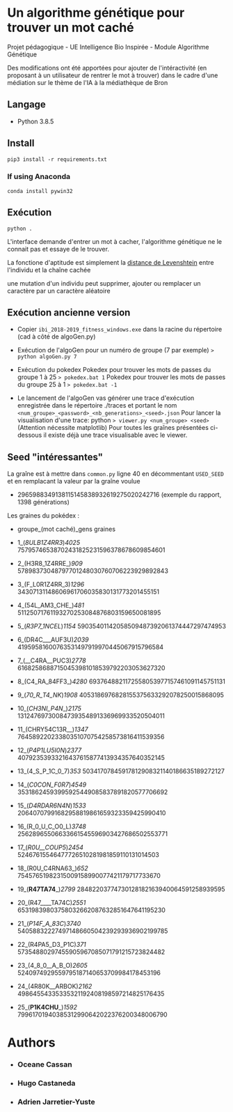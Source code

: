 # Un algorithme génétique pour trouver un mot caché 

Projet pédagogique - UE Intelligence Bio Inspirée - Module Algorithme Génétique

Des modifications ont été apportées pour ajouter de l'intéractivité (en proposant à un utilisateur de rentrer le mot à trouver) dans le cadre d'une médiation sur le thème de l'IA à la médiathèque de Bron

## Langage
  * Python 3.8.5

## Install

`pip3 install -r requirements.txt`

### If using Anaconda

`conda install pywin32`

## Exécution

`python .`

L'interface demande d'entrer un mot à cacher, l'algorithme génétique ne le connait pas et essaye de le trouver.

La fonctione d'aptitude est simplement la [distance de Levenshtein](https://fr.wikipedia.org/wiki/Distance_de_Levenshtein) entre l'individu et la chaîne cachée

une mutation d'un individu peut supprimer, ajouter ou remplacer un caractère par un caractère aléatoire

## Exécution ancienne version

  * Copier `ibi_2018-2019_fitness_windows.exe` dans la racine du répertoire (cad à côté de algoGen.py)

  * Exécution de l'algoGen pour un numéro de groupe (7 par exemple) `> python algoGen.py 7`

  * Exécution du pokedex 
      Pokedex pour trouver les mots de passes du groupe 1 à 25 `> pokedex.bat 1`
      Pokedex pour trouver les mots de passes du groupe 25 à 1 `> pokedex.bat -1`

  * Le lancement de l'algoGen vas générer une trace d'exécution enregistrée dans le répertoire ./traces et portant le nom `<num_groupe>_<password>_<nb_generations>_<seed>.json`
    Pour lancer la visualisation d'une trace: python `> viewer.py <num_groupe> <seed>`
    (Attention nécessite matplotlib)
    Pour toutes les graînes présentées ci-dessous il existe déjà une trace visualisable avec le viewer.

## Seed "intéressantes"

  La graîne est à mettre dans `common.py` ligne 40 en décommentant `USED_SEED` et en remplacant la valeur par la graîne voulue

 - 2965988349138115145838932619275020242716 (exemple du rapport, 1398 générations)

  Les graines du pokédex :

 - groupe_(mot caché)_gens  graines

 - 1_(_8ULB1Z4RR3_)_4025_   75795746538702431825231596378678609854601
 - 2_(H3R8_1Z4RRE_)_909_    57898373048797701248030760706223929892843
 - 3_(F_L0R1Z4RR_3)_1296_   34307131148606961706035830131773201455151
 - 4_(54L_AM3_CHE_)_481_    51125071761193270253084876803159650081895
 - 5_(_R3P7_1NCEL_)_1154_   59035401142058509487392061374447297474953
 - 6_(DR4C___AUF3U)_2039_   41959581600763531497919970445067915796584
 - 7_(__C4RA__PUC3)_2778_   61682586887150453981018539792203053627320
 - 8_(C4_RA_84FF3_)_4280_   6937648821172558053977157461091145751131
 - 9_(_70_R_T4_NK_)_1908_   4053186976828155375633292078250015868095
 - 10_(_CH3NI_P4N__)_2175_  13124769730084739354891336969933520504011
 - 11_(CHRY54C13R__)_1347_  76458922023380351070754258573816411539356
 - 12_(_P4P1LU5I0N_)_2377_  40792353933216437615877413934357640352145
 - 13_(4_S_P_1C_0_7)_353_   50341707845917812908321140186635189272127
 - 14_(_C0CON_F0R7_)_4549_  35318624593995925449085837891820577706692
 - 15_(_D4RDAR6N4N_)_1533_  20640707991682958819861659323359425990410
 - 16_(R_0_U_C_O0_L)_3748_  25628965506633661545596903427686502553771
 - 17_(_R0U__COUP5_)_2454_  52467615546477726510281981859110131014503
 - 18_(R0U_C4RNA63_)_652_   75457651982315009158990077421179717733670
 - 19_(__R47TA74___)_2799_  28482203774730128182163940064591258939595
 - 20_(R47____TA74C)_2551_  65319839803758032662087632851647641195230
 - 21_(_P14F_A_83C_)_3740_  54058832227497148660504239293936902199785
 - 22_(R4PA5_D3_P1C)_371_   57354880297455905967085071791215723824482
 - 23_(4_8_0__A_B_O)_2605_  5240974929559795187140653709984178453196
 - 24_(4R80K__ARBOK)_2162_  49864554335335321192408198597214825176435
 - 25_(__P1K4CHU___)_1592_  79961701940385312990642022376200348006790
 
 # Authors
 
- ### Oceane Cassan
- ### Hugo Castaneda
- ### Adrien Jarretier-Yuste
